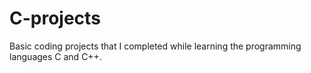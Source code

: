 # C-projects

Basic coding projects that I completed while learning the programming languages C and C++.
